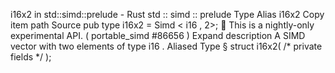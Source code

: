 i16x2 in std::simd::prelude - Rust
std
::
simd
::
prelude
Type Alias
i16x2
Copy item path
Source
pub type i16x2 =
Simd
<
i16
, 2>;
🔬
This is a nightly-only experimental API. (
portable_simd
#86656
)
Expand description
A SIMD vector with two elements of type
i16
.
Aliased Type
§
struct i16x2(
/* private fields */
);